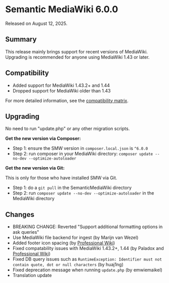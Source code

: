 # Semantic MediaWiki 6.0.0

Released on August 12, 2025.

## Summary

This release mainly brings support for recent versions of MediaWiki.
Upgrading is recommended for anyone using MediaWiki 1.43 or later.

## Compatibility

* Added support for MediaWiki 1.43.2+ and 1.44
* Dropped support for MediaWiki older than 1.43

For more detailed information, see the [compatibility matrix](../COMPATIBILITY.md#compatibility).

## Upgrading

No need to run "update.php" or any other migration scripts.

**Get the new version via Composer:**

* Step 1: ensure the SMW version in `composer.local.json` is `^6.0.0`
* Step 2: run composer in your MediaWiki directory: `composer update --no-dev --optimize-autoloader`

**Get the new version via Git:**

This is only for those who have installed SMW via Git.

* Step 1: do a `git pull` in the SemanticMediaWiki directory
* Step 2: run `composer update --no-dev --optimize-autoloader` in the MediaWiki directory

## Changes

* BREAKING CHANGE: Reverted "Support additional formatting options in ask queries"
* Use MediaWiki file backend for ingest (by Marijn van Wezel)
* Added footer icon spacing (by [Professional Wiki])
* Fixed compatability issues with MediaWiki 1.43.2+, 1.44 (by Paladox and [Professional Wiki])
* Fixed DB query issues such as `RuntimeException: Identifier must not contain quote, dot or null characters` (by huaj1ng)
* Fixed deprecation message when running `update.php` (by emwiemaikel)
* Translation update

[Professional Wiki]: https://professional.wiki
